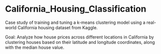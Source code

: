 # California_Housing_Classification

Case study of training and tuning a k-means clustering model using a real-world California housing dataset from Kaggle.

Goal: Analyze how house prices across different locations in California by clustering houses based on their latitude and longitude coordinates, along with the median house value.
